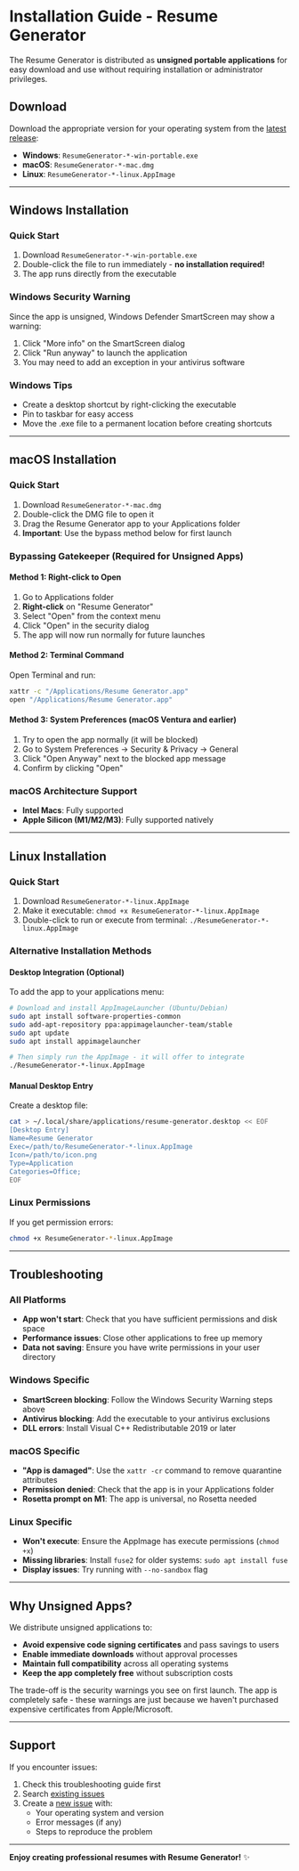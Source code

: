 # Installation Guide - Resume Generator

The Resume Generator is distributed as **unsigned portable applications** for easy download and use without requiring installation or administrator privileges.

## Download

Download the appropriate version for your operating system from the [latest release](../../releases/latest):

- **Windows**: `ResumeGenerator-*-win-portable.exe`
- **macOS**: `ResumeGenerator-*-mac.dmg` 
- **Linux**: `ResumeGenerator-*-linux.AppImage`

---

## Windows Installation

### Quick Start
1. Download `ResumeGenerator-*-win-portable.exe`
2. Double-click the file to run immediately - **no installation required!**
3. The app runs directly from the executable

### Windows Security Warning
Since the app is unsigned, Windows Defender SmartScreen may show a warning:
1. Click "More info" on the SmartScreen dialog
2. Click "Run anyway" to launch the application
3. You may need to add an exception in your antivirus software

### Windows Tips
- Create a desktop shortcut by right-clicking the executable
- Pin to taskbar for easy access
- Move the .exe file to a permanent location before creating shortcuts

---

## macOS Installation

### Quick Start
1. Download `ResumeGenerator-*-mac.dmg`
2. Double-click the DMG file to open it
3. Drag the Resume Generator app to your Applications folder
4. **Important**: Use the bypass method below for first launch

### Bypassing Gatekeeper (Required for Unsigned Apps)

#### Method 1: Right-click to Open
1. Go to Applications folder
2. **Right-click** on "Resume Generator" 
3. Select "Open" from the context menu
4. Click "Open" in the security dialog
5. The app will now run normally for future launches

#### Method 2: Terminal Command
Open Terminal and run:
```bash
xattr -c "/Applications/Resume Generator.app"
open "/Applications/Resume Generator.app"
```

#### Method 3: System Preferences (macOS Ventura and earlier)
1. Try to open the app normally (it will be blocked)
2. Go to System Preferences → Security & Privacy → General
3. Click "Open Anyway" next to the blocked app message
4. Confirm by clicking "Open"

### macOS Architecture Support
- **Intel Macs**: Fully supported
- **Apple Silicon (M1/M2/M3)**: Fully supported natively

---

## Linux Installation

### Quick Start
1. Download `ResumeGenerator-*-linux.AppImage`
2. Make it executable: `chmod +x ResumeGenerator-*-linux.AppImage`
3. Double-click to run or execute from terminal: `./ResumeGenerator-*-linux.AppImage`

### Alternative Installation Methods

#### Desktop Integration (Optional)
To add the app to your applications menu:

```bash
# Download and install AppImageLauncher (Ubuntu/Debian)
sudo apt install software-properties-common
sudo add-apt-repository ppa:appimagelauncher-team/stable
sudo apt update
sudo apt install appimagelauncher

# Then simply run the AppImage - it will offer to integrate
./ResumeGenerator-*-linux.AppImage
```

#### Manual Desktop Entry
Create a desktop file:

```bash
cat > ~/.local/share/applications/resume-generator.desktop << EOF
[Desktop Entry]
Name=Resume Generator
Exec=/path/to/ResumeGenerator-*-linux.AppImage
Icon=/path/to/icon.png
Type=Application
Categories=Office;
EOF
```

### Linux Permissions
If you get permission errors:
```bash
chmod +x ResumeGenerator-*-linux.AppImage
```

---

## Troubleshooting

### All Platforms
- **App won't start**: Check that you have sufficient permissions and disk space
- **Performance issues**: Close other applications to free up memory
- **Data not saving**: Ensure you have write permissions in your user directory

### Windows Specific
- **SmartScreen blocking**: Follow the Windows Security Warning steps above
- **Antivirus blocking**: Add the executable to your antivirus exclusions
- **DLL errors**: Install Visual C++ Redistributable 2019 or later

### macOS Specific
- **"App is damaged"**: Use the `xattr -cr` command to remove quarantine attributes
- **Permission denied**: Check that the app is in your Applications folder
- **Rosetta prompt on M1**: The app is universal, no Rosetta needed

### Linux Specific
- **Won't execute**: Ensure the AppImage has execute permissions (`chmod +x`)
- **Missing libraries**: Install `fuse2` for older systems: `sudo apt install fuse`
- **Display issues**: Try running with `--no-sandbox` flag

---

## Why Unsigned Apps?

We distribute unsigned applications to:
- **Avoid expensive code signing certificates** and pass savings to users
- **Enable immediate downloads** without approval processes  
- **Maintain full compatibility** across all operating systems
- **Keep the app completely free** without subscription costs

The trade-off is the security warnings you see on first launch. The app is completely safe - these warnings are just because we haven't purchased expensive certificates from Apple/Microsoft.

---

## Support

If you encounter issues:
1. Check this troubleshooting guide first
2. Search [existing issues](../../issues)
3. Create a [new issue](../../issues/new) with:
   - Your operating system and version
   - Error messages (if any)
   - Steps to reproduce the problem

---

**Enjoy creating professional resumes with Resume Generator!** ✨
